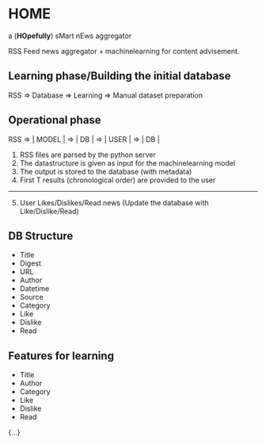 # HOME
a (**HOpefully**) sMart nEws aggregator

RSS Feed news aggregator + machinelearning for content advisement. 

## Learning phase/Building the initial database
RSS => Database => Learning => Manual dataset preparation

## Operational phase
RSS => | MODEL | => | DB | => | USER | => | DB |

1) RSS files are parsed by the python server
2) The datastructure is given as input for the machinelearning model
3) The output is stored to the database (with metadata)
4) First T results (chronological order) are provided to the user
----
5) User Likes/Dislikes/Read news (Update the database with Like/Dislike/Read)

## DB Structure

* Title
* Digest
* URL
* Author
* Datetime
* Source
* Category 
* Like
* Dislike
* Read

## Features for learning

* Title
* Author
* Category
* Like
* Dislike
* Read

{...}

